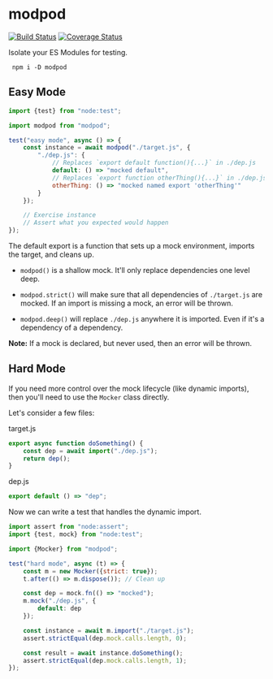 # modpod

[![Build Status](https://github.com/digitalbush/modpod/actions/workflows/test.yml/badge.svg?branch=main)](https://github.com/digitalBush/modpod/actions/workflows/test.yml?query=branch%3Amain)
[![Coverage Status](https://coveralls.io/repos/github/digitalBush/modpod/badge.svg?branch=main)](https://coveralls.io/github/digitalBush/modpod?branch=main)

Isolate your ES Modules for testing.

```shell
 npm i -D modpod
```

## Easy Mode

```js
import {test} from "node:test";

import modpod from "modpod";

test("easy mode", async () => {
	const instance = await modpod("./target.js", {
		"./dep.js": {
			// Replaces `export default function(){...}` in ./dep.js
			default: () => "mocked default",
			// Replaces `export function otherThing(){...}` in ./dep.js
			otherThing: () => "mocked named export 'otherThing'"
		}
	});

	// Exercise instance
	// Assert what you expected would happen
});
```

The default export is a function that sets up a mock environment, imports the target, and cleans up.

- `modpod()` is a shallow mock. It'll only replace dependencies one level deep.

- `modpod.strict()` will make sure that all dependencies of `./target.js` are mocked. If an import is missing a mock, an error will be thrown.

- `modpod.deep()` will replace `./dep.js` anywhere it is imported. Even if it's a dependency of a dependency.

**Note:** If a mock is declared, but never used, then an error will be thrown.

## Hard Mode

If you need more control over the mock lifecycle (like dynamic imports), then you'll need to use the `Mocker` class directly.

Let's consider a few files:

target.js

```js
export async function doSomething() {
	const dep = await import("./dep.js");
	return dep();
}
```

dep.js

```js
export default () => "dep";
```

Now we can write a test that handles the dynamic import.

```js
import assert from "node:assert";
import {test, mock} from "node:test";

import {Mocker} from "modpod";

test("hard mode", async (t) => {
	const m = new Mocker({strict: true});
	t.after(() => m.dispose()); // Clean up

	const dep = mock.fn(() => "mocked");
	m.mock("./dep.js", {
		default: dep
	});

	const instance = await m.import("./target.js");
	assert.strictEqual(dep.mock.calls.length, 0);

	const result = await instance.doSomething();
	assert.strictEqual(dep.mock.calls.length, 1);
});
```
